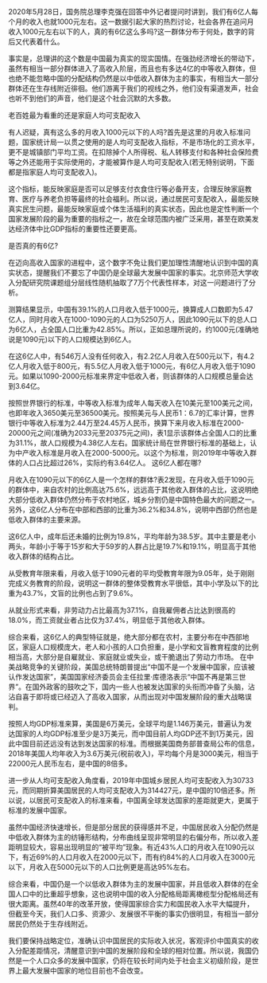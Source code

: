2020年5月28日，国务院总理李克强在回答中外记者提问时讲到，我们有6亿人每个月的收入也就1000元左右。这一数据引起大家的热烈讨论，社会各界在追问月收入1000元左右以下的人，真的有6亿这么多吗?这一群体分布于何处，数字的背后又代表着什么。

事实是，总理讲的这个数是中国最为真实的现实国情。在强劲经济增长的带动下，虽然有相当一部分群体进入了高收入阶层，而且也有多达4亿的中等收入群体，但也绝不能忽略中国的分配结构仍然是以中低收入群体为主的事实，有相当大一部分群体还在生存线附近徘徊。他们游离于我们的视线之外，他们没有渠道发声，社会也听不到他们的声音，他们是这个社会沉默的大多数。

老百姓最为看重的还是家庭人均可支配收入

有人迟疑，真有这么多的月收入1000元以下的人吗?首先是这里的月收入标准问题，国家统计局一以贯之使用的是人均可支配收入指标，不是市场化的工资水平，更不是城镇部门平均工资。在扣除掉个人所得税、私人转移支付和各种社会保险费等之外还能用于实际使用的，才能被算作是人均可支配收入(若无特别说明，下面都是指家庭人均可支配收入)。

这个指标，能反映家庭是否可以足够支付衣食住行等必备开支，合理反映家庭教育、医疗与养老负担等最终的社会福利。所以说，通过居民可支配收入，最能反映真实民生问题，最能反映家庭或个体生活福利的真实状态，因此也是定性判断一个国家发展阶段的最为重要的指标之一，故在全球范围内被广泛采用，甚至在欧美发达经济体中比GDP指标的重要性还要更高。

是否真的有6亿?

在迈向高收入国家的进程中，这个数字不免让我们更加理性清醒地认识到中国的真实状态，提醒我们不要忘了中国仍是全球最大发展中国家的事实。北京师范大学收入分配研究院课题组分层线性随机抽取了7万个代表性样本，对这一问题进行了分析。

测算结果显示，中国有39.1%的人口月收入低于1000元，换算成人口数即为5.47亿人，同时月收入在1000-1090元的人口为5250万人，因此1090元以下的总人口为6亿人，占全国人口比重为42.85%。所以，正如总理所说的，约1000元(准确地说是1090元)以下的人口规模达到6亿人。

在这6亿人中，有546万人没有任何收入，有2.2亿人月收入在500元以下，有4.2亿人月收入低于800元，有5.5亿人月收入低于1000元，有6亿人月收入低于1090元。如果以1090-2000元标准来界定中低收入者，则该群体的人口规模总量会达到3.64亿。

按照世界银行的标准，中等收入标准为成年人每天收入在10美元至100美元之间，也即年收入3650美元至36500美元。按照美元与人民币1：6.7的汇率计算，世界银行中等收入标准为2.44万至24.45万人民币，换算下来月收入标准在2000-20000元之间(准确为2033元至20375元之间)，表1显示该群体占全国人口的比重为31.1%，故人口规模为4.38亿人左右。国家统计局在世界银行标准的基础上，认为中产收入标准是月收入在2000-5000元。以这个为标准，则2019年中等收入群体的人口占比超过26%，实际约有3.64亿人。 这6亿人都在哪?

月收入在1090元以下的6亿人是一个怎样的群体?表2发现，在月收入低于1090元的群体中，来自农村的比例高达75.6%，远远高于其他收入群体的占比，这说明绝大部分低收入群体仍然分布于农村地区，城乡分割仍是中国特色最大的问题之一。另外，这6亿人分布在中部和西部的比重为36.2%和34.8%，说明中西部仍然也是低收入群体的主要来源。

这6亿人中，成年后还未婚的比例为19.8%，平均年龄为38.5岁。其中主要是老小两头，年龄小于等于15岁和大于59岁的人群占比是19.7%和19.1%，明显高于其他收入群体的结构占比。

从受教育年限来看，月收入低于1090元者的平均受教育年限为9.05年，处于刚刚完成义务教育的阶段，说明这一群体的整体受教育水平很低，其中小学及以下的比重为43.7%，文盲的比例也占到了9.6%。

从就业形式来看，非劳动力占比最高为37.1%，自我雇佣者占比达到很高的18.0%，而工资就业者占比仅为37.4%，明显低于其他收入群体。

综合来看，这6亿人的典型特征就是，绝大部分都在农村，主要分布在中西部地区，家庭人口规模庞大，老人和小孩的人口负担重，是小学和文盲教育程度的比例相当高，大部分是自雇就业、家庭就业或失业，或干脆退出了劳动力市场。 在中美战略竞争的关键阶段，美国总统特朗普提出“中国不是一个发展中国家，应该被认作发达国家”，美国国家经济委员会主任拉里·库德洛表示“中国不再是第三世界”。在国外政客的鼓吹之下，国内一些人也被发达国家的头衔而冲昏了头脑，沾沾自喜于即将或已经迈入了高收入国家，从而出现对中国发展阶段的重大战略误判。

按照人均GDP标准来算，美国是6万美元，全球平均是1.146万美元，普遍认为发达国家的人均GDP标准至少是3万美元，而中国目前人均GDP还不到1万美元，因此中国目前还远没有达到发达国家的标准。而根据美国商务部普查局公布的信息，2018年美国人均年收入为3.6万美元(税前收入)，平均每个月是3000美元，相当于22000元人民币左右，是中国的8倍多。

进一步从人均可支配收入角度看，2019年中国城乡居民人均可支配收入为30733元，而同期折算美国居民的人均可支配收入为314427元，是中国的10倍还多。所以说，以居民可支配收入的标准来看，中国离全球发达国家的差距就更大，更属于标准的发展中国家。

虽然中国经济快速增长，但是部分居民的获得感并不足，中国居民收入分配仍然是中低收入群体为主的纺锤形结构，分布曲线呈现非常明显的右偏分布，所以收入差距明显较大，容易出现明显的“被平均”现象。有近43%人口的月收入在1090元以下，有近69%的人口月收入在2000元以下，而有约84%的人口月收入在3000元以下，月收入在5000元以下的人口比例更是高达95%左右。

综合来看，中国仍是一个以低收入群体为主的发展中国家，并且低收入群体的在全国人口中的比重超乎想象，这也说明中国的收入分配格局距离橄榄型分配格局还有很大距离。虽然40年的改革开放，使得国家综合实力和国民收入水平大幅提升，但截至今天，我们人口多、资源少、发展很不平衡的事实仍很明显，有相当一部分居民仍然处于生存线附近。

我们要保持战略定位，准确认识中国居民的实际收入状况，客观评价中国真实的收入分配差距情况，清醒意识到中国的发展阶段和全球的相对位置。所以说，我国仍然是一个人口众多的发展中国家，仍将在较长时间内处于社会主义初级阶段，是世界上最大发展中国家的地位目前也不会改变。


